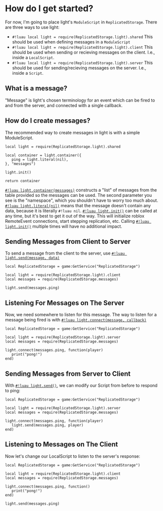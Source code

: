 # How do I get started?

For now, I'm going to place light's `ModuleScript` in `ReplicatedStorage`.
There are three ways to use light:

- `#!luau local light = require(ReplicatedStorage.light).shared`
   This should be used when defining messages in a `ModuleScript`
- `#!luau local light = require(ReplicatedStorage.light).client`
   This should be used when sending or recieving messages on the client. I.e., inside a `LocalScript`.
- `#!luau local light = require(ReplicatedStorage.light).server`
   This should be used for sending/recieving messages on the server. I.e., inside a `Script`.

## What is a message?

"Message" is light's chosen terminology for an event which can be fired to and from the server, and connected with a
single callback.

## How do I create messages?

The recommended way to create messages in light is with a simple ModuleScript.

```luau title="ReplicatedStorage.messages (ModuleScript)"
local light = require(ReplicatedStorage.light).shared

local container = light.container({
   ping = light.literal(nil),
}, "messages")

light.init()

return container
```

[`#!luau light.container(messages)`](../api/network/messages/creation/container.md) constructs a "list" of
messages from the table provided so the messages can be used. The second parameter you see is the "namespace", which you
shouldn't have to worry too much about.
[`#!luau light.literal(nil)`](../api/constants/datatypes/generics/literal.md) means that the message doesn't
contain any data, because it is literally `#!luau nil`. [`#!luau light.init()`](../api/init.md) can be called at any time, but it's best
to get it out of the way. This will initialize roblox RemoteEvent connections, start stepping replication, etc. Calling
[`#!luau light.init()`](../api/init.md) multiple times will have no additional impact.

## Sending Messages from Client to Server

To send a message from the client to the server, use
[`#!luau light.send(message, data)`](../api/network/messages/sending/send.md)

```luau title="StarterPlayerScripts.client (LocalScript)"
local ReplicatedStorage = game:GetService("ReplicatedStorage")

local light = require(ReplicatedStorage.light).client
local messages = require(ReplicatedStorage.messages)

light.send(messages.ping)
```

## Listening For Messages on The Server

Now, we need somewhere to listen for this message. The way to listen for a message being fired is with
[`#!luau light.connect(message, callback)`](../api/network/messages/listening/connect.md)

```luau title="ServerScriptService.server (Script)"
local ReplicatedStorage = game:GetService("ReplicatedStorage")

local light = require(ReplicatedStorage.light).server
local messages = require(ReplicatedStorage.messages)

light.connect(messages.ping, function(player)
   print("pong!")
end)
```

## Sending Messages from Server to Client

With [`#!luau light.send()`](../api/network/messages/sending/send.md), we can modify our Script from before to respond
to ping:

```luau title="ServerScriptService.server (Script)"
local ReplicatedStorage = game:GetService("ReplicatedStorage")

local light = require(ReplicatedStorage.light).server
local messages = require(ReplicatedStorage.messages)

light.connect(messages.ping, function(player)
   light.send(messages.ping, player)
end)
```

## Listening to Messages on The Client

Now let's change our LocalScript to listen to the server's response:

```luau title="StarterPlayerScripts.client (LocalScript)"
local ReplicatedStorage = game:GetService("ReplicatedStorage")

local light = require(ReplicatedStorage.light).client
local messages = require(ReplicatedStorage.messages)

light.connect(messages.ping, function()
   print("pong!")
end)

light.send(messages.ping)
```
